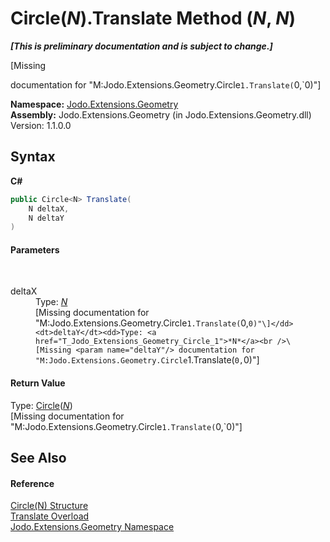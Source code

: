 # Circle(*N*).Translate Method (*N*, *N*)
 _**\[This is preliminary documentation and is subject to change.\]**_

\[Missing <summary> documentation for "M:Jodo.Extensions.Geometry.Circle`1.Translate(`0,`0)"\]

**Namespace:**&nbsp;<a href="N_Jodo_Extensions_Geometry">Jodo.Extensions.Geometry</a><br />**Assembly:**&nbsp;Jodo.Extensions.Geometry (in Jodo.Extensions.Geometry.dll) Version: 1.1.0.0

## Syntax

**C#**<br />
``` C#
public Circle<N> Translate(
	N deltaX,
	N deltaY
)
```


#### Parameters
&nbsp;<dl><dt>deltaX</dt><dd>Type: <a href="T_Jodo_Extensions_Geometry_Circle_1">*N*</a><br />\[Missing <param name="deltaX"/> documentation for "M:Jodo.Extensions.Geometry.Circle`1.Translate(`0,`0)"\]</dd><dt>deltaY</dt><dd>Type: <a href="T_Jodo_Extensions_Geometry_Circle_1">*N*</a><br />\[Missing <param name="deltaY"/> documentation for "M:Jodo.Extensions.Geometry.Circle`1.Translate(`0,`0)"\]</dd></dl>

#### Return Value
Type: <a href="T_Jodo_Extensions_Geometry_Circle_1">Circle</a>(<a href="T_Jodo_Extensions_Geometry_Circle_1">*N*</a>)<br />\[Missing <returns> documentation for "M:Jodo.Extensions.Geometry.Circle`1.Translate(`0,`0)"\]

## See Also


#### Reference
<a href="T_Jodo_Extensions_Geometry_Circle_1">Circle(N) Structure</a><br /><a href="Overload_Jodo_Extensions_Geometry_Circle_1_Translate">Translate Overload</a><br /><a href="N_Jodo_Extensions_Geometry">Jodo.Extensions.Geometry Namespace</a><br />